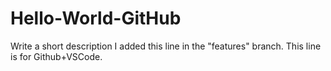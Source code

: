# Hello-World-GitHub
Write a short description
I added this line in the "features" branch.
This line is for Github+VSCode.